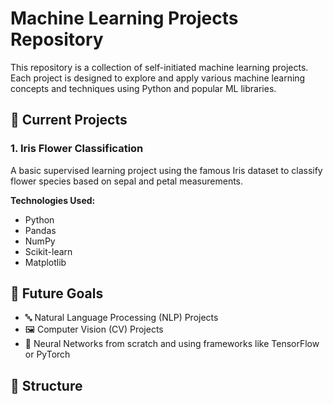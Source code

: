 # Machine Learning Projects Repository

This repository is a collection of self-initiated machine learning projects. Each project is designed to explore and apply various machine learning concepts and techniques using Python and popular ML libraries.

## 📌 Current Projects

### 1. Iris Flower Classification
A basic supervised learning project using the famous Iris dataset to classify flower species based on sepal and petal measurements.

**Technologies Used:**
- Python
- Pandas
- NumPy
- Scikit-learn
- Matplotlib

## 🚀 Future Goals

- 🔤 Natural Language Processing (NLP) Projects
- 🖼️ Computer Vision (CV) Projects
- 🧠 Neural Networks from scratch and using frameworks like TensorFlow or PyTorch

## 📂 Structure

